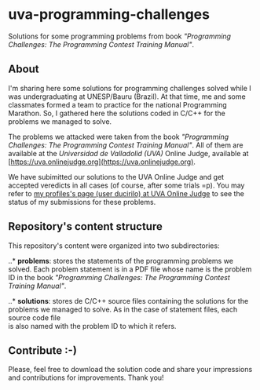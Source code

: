 # uva-programming-challenges
Solutions for some programming problems from book *"Programming Challenges: The Programming Contest Training Manual"*.

## About
I'm sharing here some solutions for programming challenges solved while I was undergraduating at UNESP/Bauru (Brazil). At that time, me and some
classmates formed a team to practice for the national Programming Marathon. So, I gathered here the solutions coded in C/C++ for the problems we managed to solve.

The problems we attacked were taken from the book *"Programming Challenges: The Programming Contest Training Manual"*.
All of them are available at the *Universidad de Valladolid (UVA)* Online Judge, available at [https://uva.onlinejudge.org](https://uva.onlinejudge.org).

We have subimitted our solutions to the UVA Online Judge and get accepted veredicts in all cases (of course, after some trials =p). You may refer to [my
profiles's page (user ducirilo) at UVA Online Judge](https://uva.onlinejudge.org/index.php?option=com_onlinejudge&Itemid=20&page=show_authorstats&userid=47683) to see the status of my submissions for these problems.

## Repository's content structure

This repository's content were organized into two subdirectories: 

..* **problems**: stores the statements of the programming problems we solved. Each problem statement is in a PDF file whose name is the problem ID 
in the book *"Programming Challenges: The Programming Contest Training Manual"*.

..* **solutions**: stores de C/C++ source files containing the solutions for the problems we managed to solve. As in the case of statement files, each source code file  
is also named with the problem ID to which it refers.

## Contribute :-)

Please, feel free to download the solution code and share your impressions and contributions for improvements. Thank you!